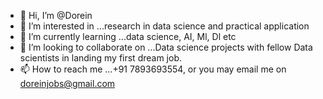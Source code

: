 - 👋 Hi, I’m @Dorein
- 👀 I’m interested in ...research in data science and practical application
- 🌱 I’m currently learning ...data science, AI, Ml, Dl etc
- 💞️ I’m looking to collaborate on ...Data science projects with fellow Data scientists in landing my first dream job.
- 📫 How to reach me ...+91 7893693554, or you may email me on doreinjobs@gmail.com

<!---
Dorein/Dorein is a ✨ special ✨ repository because its `README.md` (this file) appears on your GitHub profile.
You can click the Preview link to take a look at your changes.
--->
